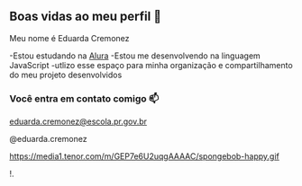 ## Boas vidas ao meu perfil 💙

Meu nome é Eduarda Cremonez

-Estou estudando na [Alura](https://www.alura.com.br)
-Estou me desenvolvendo na linguagem JavaScript
-utlizo esse espaço para minha organização e compartilhamento do meu projeto desenvolvidos 

### Você entra em contato comigo 📫

eduarda.cremonez@escola.pr.gov.br

@eduarda.cremonez

https://media1.tenor.com/m/GEP7e6U2uqgAAAAC/spongebob-happy.gif

!.[](https://media1.tenor.com/m/GEP7e6U2uqgAAAAC/spongebob-happy.gif)
